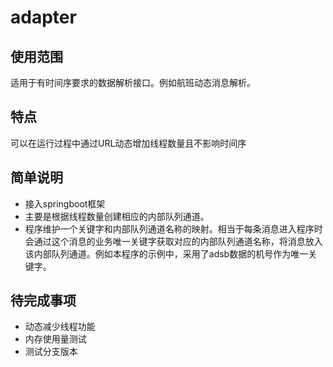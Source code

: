 # adapter
## 使用范围
适用于有时间序要求的数据解析接口。例如航班动态消息解析。

## 特点
可以在运行过程中通过URL动态增加线程数量且不影响时间序

## 简单说明
+ 接入springboot框架
+ 主要是根据线程数量创建相应的内部队列通道。
+ 程序维护一个关键字和内部队列通道名称的映射。相当于每条消息进入程序时会通过这个消息的业务唯一关键字获取对应的内部队列通道名称，将消息放入该内部队列通道。例如本程序的示例中，采用了adsb数据的机号作为唯一关键字。

## 待完成事项
+ 动态减少线程功能
+ 内存使用量测试
+ 测试分支版本
